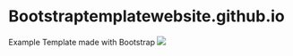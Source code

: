 # Bootstraptemplatewebsite.github.io
Example Template made with Bootstrap
![](https://github.com/sinyozz/https://github.com/sinyozz/Bootstraptemplatewebsite.github.io/blob/main/gif/4ypjjz.gif)
